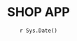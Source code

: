 ---
title : "SHOP APP"
date :  "`r Sys.Date()`" 
weight : 3
chapter : false
pre : " <b> 3 </b> "
---